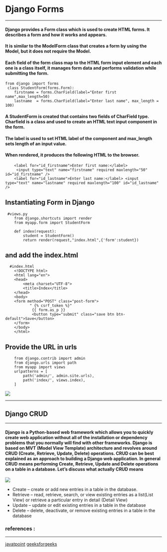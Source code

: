 #  Django Forms
---
#### Django provides a Form class which is used to create HTML forms. It describes a form and how it works and appears.
#### It is similar to the ModelForm class that creates a form by using the Model, but it does not require the Model.

#### Each field of the form class map to the HTML form input element and each one is a class itself, it manages form data and performs validation while submitting the form.

```
from django import forms  
 class StudentForm(forms.Form):  
    firstname = forms.CharField(label="Enter first name",max_length=50)  
    lastname  = forms.CharField(label="Enter last name", max_length = 100)  
```        
#### A StudentForm is created that contains two fields of CharField type. Charfield is a class and used to create an HTML text input component in the form.

#### The label is used to set HTML label of the component and max_length sets length of an input value.

#### When rendered, it produces the following HTML to the browser.
```
    <label for="id_firstname">Enter first name:</label>  
     <input type="text" name="firstname" required maxlength="50" id="id_firstname" />  
    <label for="id_lastname">Enter last name:</label> <input type="text" name="lastname" required maxlength="100" id="id_lastname" />  
```

## Instantiating Form in Django

```
 #views.py
    from django.shortcuts import render  
    from myapp.form import StudentForm  
      
    def index(request):  
        student = StudentForm()  
        return render(request,"index.html",{'form':student})  
```

## and add the index.html

```
  #index.html
    <!DOCTYPE html>  
    <html lang="en">  
    <head>  
        <meta charset="UTF-8">  
        <title>Index</title>  
    </head>  
    <body>  
    <form method="POST" class="post-form">  
           " {% csrf_token %}"  
            {{ form.as_p }}  
            <button type="submit" class="save btn btn-default">Save</button>  
    </form>  
    </body>  
    </html>  
```

## Provide the URL in urls

```
    from django.contrib import admin  
    from django.urls import path  
    from myapp import views  
    urlpatterns = [  
        path('admin/', admin.site.urls),  
        path('index/', views.index),  
    ]  
```

![](https://www.javatpoint.com/django/images/django-forms-localhost-index-output.png)      

---
## Django CRUD 
---

#### Django is a Python-based web framework which allows you to quickly create web application without all of the installation or dependency problems that you normally will find with other frameworks. Django is based on MVT (Model View Template) architecture and revolves around CRUD (Create, Retrieve, Update, Delete) operations. CRUD can be best explained as an approach to building a Django web application. In general CRUD means performing Create, Retrieve, Update and Delete operations on a table in a database. Let’s discuss what actually CRUD means

![](https://media.geeksforgeeks.org/wp-content/uploads/20200114185631/Untitled-Diagram-316-1024x630.jpg)

- Create – create or add new entries in a table in the database. 
- Retrieve – read, retrieve, search, or view existing entries as a list(List View) or retrieve a particular entry in detail (Detail View) 
- Update – update or edit existing entries in a table in the database 
- Delete – delete, deactivate, or remove existing entries in a table in the database


        
        
### references :
---
[javatpoint](https://www.javatpoint.com)
[geeksforgeeks](https://www.geeksforgeeks.org)
